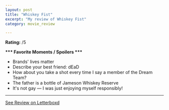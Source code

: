 ```yaml
---
layout: post
title: "Whiskey Fist"
excerpt: "My review of Whiskey Fist"
category: movie_review

---
```


**Rating:** /5

<b>*** Favorite Moments / Spoilers ***</b>
* Brands' lives matter
* Describe your best friend: dEaD
* How about you take a shot every time I say a member of the Dream Team?
* The father is a bottle of Jameson Whiskey Reserve
* It's not gay — I was just enjoying myself responsibly!

<hr>

[See Review on Letterboxd](https://boxd.it/5Cwvof)
